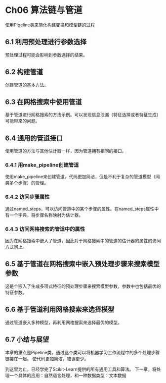 # Ch06 算法链与管道

使用Pipeline类来简化构建变换和模型链的过程

## 6.1 利用预处理进行参数选择

预处理过程可能会影响到参数选择的结果。

## 6.2 构建管道

创建管道的基本方法。

## 6.3 在网格搜索中使用管道

基于管道进行网格搜索的方法示例。可以发现信息泄漏（特征选择或者特征生成）可能带来的问题。

## 6.4 通用的管道接口

使用管道的方法与其他估计器一样，因为管道拥有相同的接口。

### 6.4.1 用make_pipeline创建管道

使用make_pipeline来创建管道，代码更加简洁，但是不利于复杂的管道模型（同类多个步骤）的管理。

### 6.4.2 访问步骤属性

通过named_steps，可以访问管道中的某个步骤的属性。在named_steps属性中有一个字典，将步骤名称映射为估计器。

### 6.4.3 访问网格搜索的管道中的属性

因为在网格搜索中嵌入了管道，因此对于网格搜索中的管道的估计器的属性的访问方式同上。

## 6.5 基于管道在网格搜索中嵌入预处理步骤来搜索模型参数

这是个嵌入了生成多项式特征的预处理步骤来搜索模型参数，参数中也包括最优的特征参数。

## 6.6 基于管道利用网格搜索来选择模型

通过管道嵌入多种模型，再利用网格搜索来选择最优的模型。

## 6.7 小结与展望 

本章的重点是Pipeline类，通过这个类可以将机器学习工作流程中的多个处理步骤链接在一起。
使代码更加简洁，错误更少。

到这里为止，已经学完了Scikit-Learn提供的所有通用工具和算法。
下一章，将处理一个具体的应用：自然语言处理，和一种数据类型：文本数据